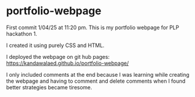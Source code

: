 # portfolio-webpage
First commit 1/04/25 at 11:20 pm.
This is my portfolio webpage for PLP hackathon 1.

I created it using purely CSS and HTML.

I deployed the webpage on git hub pages: https://kandawalaed.github.io/portfolio-webpage/

I only included comments at the end because I was learning while creating the webpage and having to comment and delete comments when I found better strategies became tiresome.
